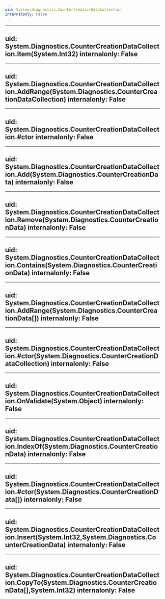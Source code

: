 ```yaml
---
uid: System.Diagnostics.CounterCreationDataCollection
internalonly: False
---
```


---
uid: System.Diagnostics.CounterCreationDataCollection.Item(System.Int32)
internalonly: False
---

---
uid: System.Diagnostics.CounterCreationDataCollection.AddRange(System.Diagnostics.CounterCreationDataCollection)
internalonly: False
---

---
uid: System.Diagnostics.CounterCreationDataCollection.#ctor
internalonly: False
---

---
uid: System.Diagnostics.CounterCreationDataCollection.Add(System.Diagnostics.CounterCreationData)
internalonly: False
---

---
uid: System.Diagnostics.CounterCreationDataCollection.Remove(System.Diagnostics.CounterCreationData)
internalonly: False
---

---
uid: System.Diagnostics.CounterCreationDataCollection.Contains(System.Diagnostics.CounterCreationData)
internalonly: False
---

---
uid: System.Diagnostics.CounterCreationDataCollection.AddRange(System.Diagnostics.CounterCreationData[])
internalonly: False
---

---
uid: System.Diagnostics.CounterCreationDataCollection.#ctor(System.Diagnostics.CounterCreationDataCollection)
internalonly: False
---

---
uid: System.Diagnostics.CounterCreationDataCollection.OnValidate(System.Object)
internalonly: False
---

---
uid: System.Diagnostics.CounterCreationDataCollection.IndexOf(System.Diagnostics.CounterCreationData)
internalonly: False
---

---
uid: System.Diagnostics.CounterCreationDataCollection.#ctor(System.Diagnostics.CounterCreationData[])
internalonly: False
---

---
uid: System.Diagnostics.CounterCreationDataCollection.Insert(System.Int32,System.Diagnostics.CounterCreationData)
internalonly: False
---

---
uid: System.Diagnostics.CounterCreationDataCollection.CopyTo(System.Diagnostics.CounterCreationData[],System.Int32)
internalonly: False
---
